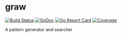 graw
====
[![Build Status](https://travis-ci.org/abo/graw.svg)](https://travis-ci.org/abo/graw)
[![GoDoc](https://godoc.org/github.com/abo/graw/patn?status.svg)](https://godoc.org/github.com/abo/graw/patn)
[![Go Report Card](https://goreportcard.com/badge/github.com/abo/graw)](https://goreportcard.com/report/github.com/abo/graw)
[![Coverage](http://gocover.io/_badge/github.com/abo/graw/patn)](https://gocover.io/github.com/abo/graw/patn)

A pattern generator and searcher
